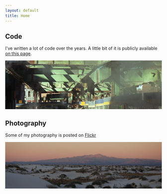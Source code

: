 ```yaml
---
layout: default
title: Home
---
```


## Code

I've written a lot of code over the years. A little bit of it is publicly available [on this page](code).

![The big dig](/assets/images/big_dig.jpg)

## Photography

Some of my photography is posted on [Flickr](https://www.flickr.com/photos/msdeutsch/albums)

![New Mexico sunset](/assets/images/new_mexico.jpg)
